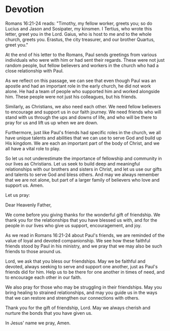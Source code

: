 # Devotion

Romans 16:21-24 reads: "Timothy, my fellow worker, greets you; so do Lucius and Jason and Sosipater, my kinsmen. I Tertius, who wrote this letter, greet you in the Lord. Gaius, who is host to me and to the whole church, greets you. Erastus, the city treasurer, and our brother Quartus, greet you."

At the end of his letter to the Romans, Paul sends greetings from various individuals who were with him or had sent their regards. These were not just random people, but fellow believers and workers in the church who had a close relationship with Paul.

As we reflect on this passage, we can see that even though Paul was an apostle and had an important role in the early church, he did not work alone. He had a team of people who supported him and worked alongside him. These people were not just his colleagues, but his friends.

Similarly, as Christians, we also need each other. We need fellow believers to encourage and support us in our faith journey. We need friends who will stand with us through the ups and downs of life, and who will be there to pray for us and lift us up when we are down.

Furthermore, just like Paul's friends had specific roles in the church, we all have unique talents and abilities that we can use to serve God and build up His kingdom. We are each an important part of the body of Christ, and we all have a vital role to play.

So let us not underestimate the importance of fellowship and community in our lives as Christians. Let us seek to build deep and meaningful relationships with our brothers and sisters in Christ, and let us use our gifts and talents to serve God and bless others. And may we always remember that we are not alone, but part of a larger family of believers who love and support us. Amen.

Let us pray:

Dear Heavenly Father,

We come before you giving thanks for the wonderful gift of friendship. We thank you for the relationships that you have blessed us with, and for the people in our lives who give us support, encouragement, and joy.

As we read in Romans 16:21-24 about Paul's friends, we are reminded of the value of loyal and devoted companionship. We see how these faithful friends stood by Paul in his ministry, and we pray that we may also be such friends to those around us.

Lord, we ask that you bless our friendships. May we be faithful and devoted, always seeking to serve and support one another, just as Paul's friends did for him. Help us to be there for one another in times of need, and to encourage each other in our faith.

We also pray for those who may be struggling in their friendships. May you bring healing to strained relationships, and may you guide us in the ways that we can restore and strengthen our connections with others.

Thank you for the gift of friendship, Lord. May we always cherish and nurture the bonds that you have given us.

In Jesus' name we pray,
Amen.

